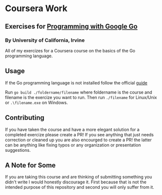 # Coursera Work

## Exercises for [Programming with Google Go](https://www.coursera.org/specializations/google-golang)

### By University of California, Irvine

All of my exercizes for a Coursera course on the basics of the Go programming language.

## Usage

If the Go programming language is not installed follow the official [guide](https://go.dev/doc/install)

Run `go build ./foldername/filename` where foldername is the course and filename is the exercize you
want to run. Then run `./filename` for Linux/Unix or `.\filename.exe` on Windows.

## Contributing

If you have taken the course and have a more elegant solution for a completed exercize please create
a PR! If you see anything that just needs correction or cleaned up you are also encourged to create a PR!
the latter can be anything like fixing typos or any organization or presentation suggestions.

## A Note for Some

If you are taking this course and are thinking of submitting something you didn't write I would
honestly discourage it. First because that is not the intended purpose of this repository and second
you will only suffer from it.
